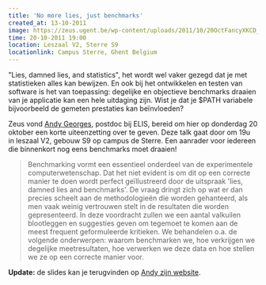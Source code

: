 ```yaml
---
title: 'No more lies, just benchmarks'
created_at: 13-10-2011
image: https://zeus.ugent.be/wp-content/uploads/2011/10/20OctFancyXKCD_small.png
time: 20-10-2011 19:00
location: Leszaal V2, Sterre S9
locationlink: Campus Sterre, Ghent Belgium
---
```


"Lies, damned lies, and statistics", het wordt wel vaker gezegd dat je met statistieken alles kan bewijzen. En ook bij het ontwikkelen en testen van software is het van toepassing: degelijke en objectieve benchmarks draaien van je applicatie kan een hele uitdaging zijn. Wist je dat je $PATH variabele bijvoorbeeld de gemeten prestaties kan beïnvloeden?

Zeus vond [Andy Georges](https://users.elis.ugent.be/~ageorges/), postdoc bij ELIS, bereid om hier op donderdag 20 oktober een korte uiteenzetting over te geven. Deze talk gaat door om 19u in leszaal V2, gebouw S9 op campus de Sterre. Een aanrader voor iedereen die binnenkort nog eens benchmarks moet draaien!

> Benchmarking vormt een essentieel onderdeel van de experimentele computerwetenschap. Dat het niet evident is om dit op een correcte manier te doen wordt perfect geïllustreerd door de uitspraak 'lies, damned lies and benchmarks'. De vraag dringt zich op wat er dan precies scheelt aan de methodologieën die worden gehanteerd, als men vaak weinig vertrouwen stelt in de resultaten die worden gepresenteerd. In deze voordracht zullen we een aantal valkuilen blootleggen en suggesties geven om tegemoet te komen aan de meest frequent geformuleerde kritieken. We behandelen o.a. de volgende onderwerpen: waarom benchmarken we, hoe verkrijgen we degelijke meetresultaten, hoe verwerken we deze data en hoe stellen we ze op een correcte manier voor.

**Update:** de slides kan je terugvinden op [Andy zijn website](https://www.itkovian.net/base/no-more-lies-just-benchmarks/).
